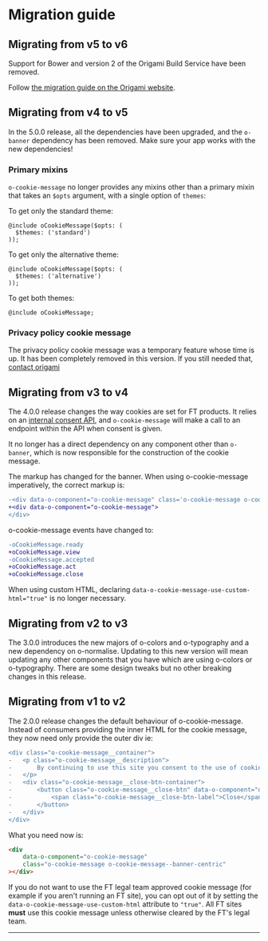 # Migration guide

## Migrating from v5 to v6

Support for Bower and version 2 of the Origami Build Service have been removed.

Follow [the migration guide on the Origami website](https://origami.ft.com/documentation/tutorials/bower-to-npm/).

## Migrating from v4 to v5

In the 5.0.0 release, all the dependencies have been upgraded, and the `o-banner` dependency has been removed. Make sure your app works with the new
dependencies!

### Primary mixins

`o-cookie-message` no longer provides any mixins other than a primary mixin that takes an `$opts` argument, with a single option of `themes`:

To get only the standard theme:

```
@include oCookieMessage($opts: (
  $themes: ('standard')
));
```

To get only the alternative theme:

```
@include oCookieMessage($opts: (
  $themes: ('alternative')
));
```

To get both themes:

```
@include oCookieMessage;
```

### Privacy policy cookie message

The privacy policy cookie message was a temporary feature whose time is up. It
has been completely removed in this version. If you still needed that, [contact origami](mailto:origami.support@ft.com)

## Migrating from v3 to v4

The 4.0.0 release changes the way cookies are set for FT products. It relies on an [internal consent API](https://github.com/Financial-Times/next-consent-proxy/), and `o-cookie-message` will make a call to an endpoint within the API when consent is given.

It no longer has a direct dependency on any component other than `o-banner`, which is now responsible for the construction of the cookie message.

The markup has changed for the banner. When using o-cookie-message imperatively, the correct markup is:

```diff
-<div data-o-component="o-cookie-message" class='o-cookie-message o-cookie-message--banner-centric'>
+<div data-o-component="o-cookie-message">
</div>
```

o-cookie-message events have changed to:

```diff
-oCookieMessage.ready
+oCookieMessage.view
-oCookieMessage.accepted
+oCookieMessage.act
+oCookieMessage.close
```

When using custom HTML, declaring `data-o-cookie-message-use-custom-html="true"` is no longer necessary.

## Migrating from v2 to v3

The 3.0.0 introduces the new majors of o-colors and o-typography and a new dependency on o-normalise. Updating to this new version will mean updating any other components that you have which are using o-colors or o-typography.
There are some design tweaks but no other breaking changes in this release.

## Migrating from v1 to v2

The 2.0.0 release changes the default behaviour of o-cookie-message. Instead of consumers providing the inner HTML for the cookie message, they now need only provide the outer div ie:

```diff
<div class="o-cookie-message__container">
-	<p class="o-cookie-message__description">
-		By continuing to use this site you consent to the use of cookies on your device as described in our <a href="https://help.ft.com/tools-services/how-the-ft-manages-cookies-on-its-websites/">cookie policy</a> unless you have disabled them. You can change your <a href="https://help.ft.com/help/legal-privacy/cookies/how-to-mange-cookies/">cookie settings</a> at any time but parts of our site will not function correctly without them.
-	</p>
-	<div class="o-cookie-message__close-btn-container">
-		<button class="o-cookie-message__close-btn" data-o-component="o-cookie-message-close">
-			<span class="o-cookie-message__close-btn-label">Close</span>
-		</button>
-	</div>
</div>
```

What you need now is:

```html
<div
	data-o-component="o-cookie-message"
	class="o-cookie-message o-cookie-message--banner-centric"
></div>
```

If you do not want to use the FT legal team approved cookie message (for example if you aren't running an FT site), you can opt out of it by setting the `data-o-cookie-message-use-custom-html` attribute to `"true"`. All FT sites **must** use this cookie message unless otherwise cleared by the FT's legal team.

---
